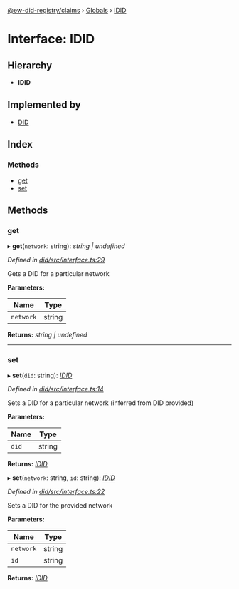 [@ew-did-registry/claims](../README.md) › [Globals](../globals.md) › [IDID](idid.md)

# Interface: IDID

## Hierarchy

* **IDID**

## Implemented by

* [DID](../classes/did.md)

## Index

### Methods

* [get](idid.md#get)
* [set](idid.md#set)

## Methods

###  get

▸ **get**(`network`: string): *string | undefined*

*Defined in [did/src/interface.ts:29](https://github.com/energywebfoundation/ew-did-registry/blob/d86fc0d/packages/did/src/interface.ts#L29)*

Gets a DID for a particular network

**Parameters:**

Name | Type |
------ | ------ |
`network` | string |

**Returns:** *string | undefined*

___

###  set

▸ **set**(`did`: string): *[IDID](idid.md)*

*Defined in [did/src/interface.ts:14](https://github.com/energywebfoundation/ew-did-registry/blob/d86fc0d/packages/did/src/interface.ts#L14)*

Sets a DID for a particular network (inferred from DID provided)

**Parameters:**

Name | Type |
------ | ------ |
`did` | string |

**Returns:** *[IDID](idid.md)*

▸ **set**(`network`: string, `id`: string): *[IDID](idid.md)*

*Defined in [did/src/interface.ts:22](https://github.com/energywebfoundation/ew-did-registry/blob/d86fc0d/packages/did/src/interface.ts#L22)*

Sets a DID for the provided network

**Parameters:**

Name | Type |
------ | ------ |
`network` | string |
`id` | string |

**Returns:** *[IDID](idid.md)*
